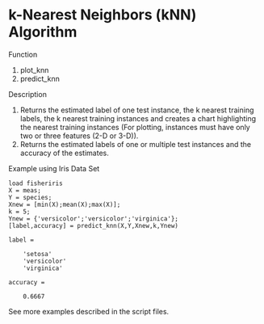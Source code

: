 # k-Nearest Neighbors (kNN) Algorithm

Function 
1. plot_knn 
2. predict_knn

Description 
1. Returns the estimated label of one test instance, the k nearest training labels, the k nearest training instances and creates a chart highlighting the nearest training instances (For plotting, instances must have only two or three features (2-D or 3-D)).
2. Returns the estimated labels of one or multiple test instances and the accuracy of the estimates.

Example using Iris Data Set

    load fisheriris
    X = meas;
    Y = species;
    Xnew = [min(X);mean(X);max(X)];
    k = 5;
    Ynew = {'versicolor';'versicolor';'virginica'};
    [label,accuracy] = predict_knn(X,Y,Xnew,k,Ynew)
    
    label =
    
        'setosa'
        'versicolor'
        'virginica'
        
    accuracy =
    
        0.6667

See more examples described in the script files.
